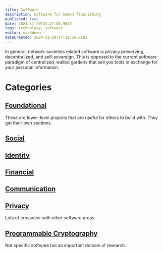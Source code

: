 ```yaml
---
title: Software
description: Software for human flourishing
published: true
date: 2024-11-29T13:27:03.962Z
tags: technology, software
editor: markdown
dateCreated: 2024-11-28T14:28:56.018Z
---
```


In general, network-societies related software is privacy preserving, decentralized, and self-sovereign. This is opposed to the current software paradigm of centralized, walled gardens that sell you tools in exchange for your personal information.

# Categories
## [Foundational](/Technology/Software/Foundational)
These are lower-level projects that are useful for others to build with. They get their own sections.

## [Social](/Technology/Software/Social)
## [Identity](/Technology/Software/Identity)
## [Financial](/Technology/Software/Financial)
## [Communication](/Technology/Software/Communication)
## [Privacy](/Technology/Software/Privacy)
Lots of crossover with other software areas.
## [Programmable Cryptography](/Technology/Software/Programmable-Cryptography)
Not specific software but an important domain of research.



